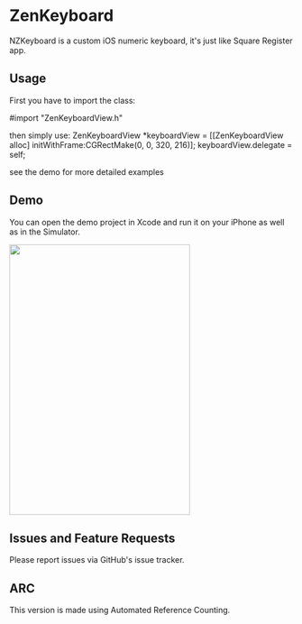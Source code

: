 ZenKeyboard
===========

NZKeyboard is a custom iOS numeric keyboard, it's just like Square Register app.


## Usage

First you have to import the class:

  #import "ZenKeyboardView.h"
	
then simply use:
    ZenKeyboardView *keyboardView = [[ZenKeyboardView alloc] initWithFrame:CGRectMake(0, 0, 320, 216)];
    keyboardView.delegate = self;
  
see the demo for more detailed examples


## Demo

You can open the demo project in Xcode and run it on your iPhone as well as in the Simulator.

<img src="https://github.com/nickevin/ZenKeyboard/blob/master/ZenKeyboard/Resource/Snapshot.png" width="320" height="480"/>


## Issues and Feature Requests

Please report issues via GitHub's issue tracker.


## ARC

This version is made using Automated Reference Counting.